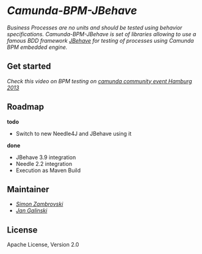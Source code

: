 # _Camunda-BPM-JBehave_

_Business Processes are no units and should be tested using behavior specifications. Camunda-BPM-JBehave is set of
libraries allowing to use a famous BDD framework [JBehave](http://jbehave.org/) for testing of processes using Camunda BPM embedded engine._

## Get started

_Check this video on BPM testing on [camunda community event Hamburg 2013](http://www.holisticon.de/2013/12/testgetriebene-geschaeftsprozessmodellierung-camunda-community-meeting-bei-holisticon/)_

## Roadmap

**todo**
- Switch to new Needle4J and JBehave using it

**done**
- JBehave 3.9 integration
- Needle 2.2 integration
- Execution as Maven Build


## Maintainer

*  _[Simon Zambrovski](https://github.com/zambrovski)_
*  _[Jan Galinski](https://github.com/galinski)_

## License

Apache License, Version 2.0
